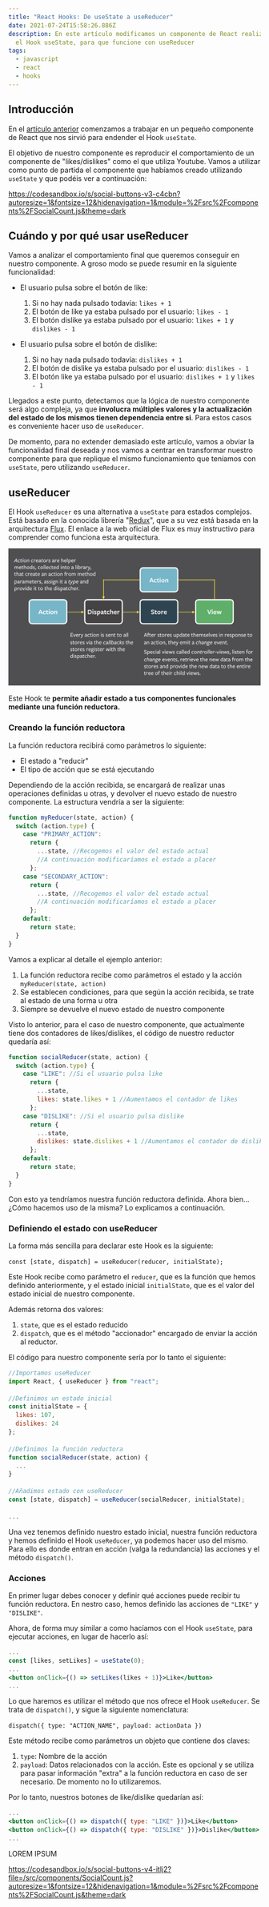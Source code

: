 ```yaml
---
title: "React Hooks: De useState a useReducer"
date: 2021-07-24T15:58:26.886Z
description: En este artículo modificamos un componente de React realizado con
  el Hook useState, para que funcione con useReducer
tags:
  - javascript
  - react
  - hooks
---
```

## Introducción

En el [artículo anterior](https://samutorres.com/blog/react-hooks-usestate) comenzamos a trabajar en un pequeño componente de React que nos sirvió para endender el Hook `useState`.

El objetivo de nuestro componente es reproducir el comportamiento de un componente de "likes/dislikes" como el que utiliza Youtube. Vamos a utilizar como punto de partida el componente que habíamos creado utilizando `useState` y que podéis ver a continuación:

https://codesandbox.io/s/social-buttons-v3-c4cbn?autoresize=1&fontsize=12&hidenavigation=1&module=%2Fsrc%2Fcomponents%2FSocialCount.js&theme=dark

## Cuándo y por qué usar useReducer

Vamos a analizar el comportamiento final que queremos conseguir en nuestro componente. A groso modo se puede resumir en la siguiente funcionalidad:

* El usuario pulsa sobre el botón de like:

  1. Si no hay nada pulsado todavía: `likes + 1`
  2. El botón de like ya estaba pulsado por el usuario: `likes - 1`
  3. El botón dislike ya estaba pulsado por el usuario: `likes + 1` y `dislikes - 1`
* El usuario pulsa sobre el botón de dislike:

  1. Si no hay nada pulsado todavía: `dislikes + 1`
  2. El botón de dislike ya estaba pulsado por el usuario: `dislikes - 1`
  3. El botón like ya estaba pulsado por el usuario: `dislikes + 1` y `likes - 1`

Llegados a este punto, detectamos que la lógica de nuestro componente será algo compleja, ya que **involucra múltiples valores y la actualización del estado de los mismos tienen dependencia entre si**. Para estos casos es conveniente hacer uso de `useReducer`. 

De momento, para no extender demasiado este artículo, vamos a obviar la funcionalidad final deseada y nos vamos a centrar en transformar nuestro componente para que replique el mismo funcionamiento que teníamos con `useState`, pero utilizando `useReducer`.

## useReducer

El Hook `useReducer` es una alternativa a `useState` para estados complejos. Está basado en la conocida librería "[Redux](https://redux.js.org/)", que a su vez está basada en la arquitectura [Flux](https://facebook.github.io/flux/docs/in-depth-overview/). El enlace a la web oficial de Flux es muy instructivo para comprender como funciona esta arquitectura.

![arquitectura-flux](flux-simple-f8-diagram-explained-1300w.png "arquitectura-flux")

Este Hook te **permite añadir estado a tus componentes funcionales mediante una función reductora.**  

### Creando la función reductora

La función reductora recibirá como parámetros lo siguiente:

* El estado a "reducir" 
* El tipo de acción que se está ejecutando

Dependiendo de la acción recibida, se encargará de realizar unas operaciones definidas u otras, y devolver el nuevo estado de nuestro componente. La estructura vendría a ser la siguiente:

```javascript
function myReducer(state, action) {
  switch (action.type) {
    case "PRIMARY_ACTION":
      return {
        ...state, //Recogemos el valor del estado actual
        //A continuación modificaríamos el estado a placer
      };
    case "SECONDARY_ACTION":
      return {
        ...state, //Recogemos el valor del estado actual
        //A continuación modificaríamos el estado a placer
      };
    default:
      return state;
  }
}
```

Vamos a explicar al detalle el ejemplo anterior:
1. La función reductora recibe como parámetros el estado y la acción `myReducer(state, action)`
2. Se establecen condiciones, para que según la acción recibida, se trate al estado de una forma u otra
3. Siempre se devuelve el nuevo estado de nuestro componente

Visto lo anterior, para el caso de nuestro componente, que actualmente tiene dos contadores de likes/dislikes, el código de nuestro reductor quedaría así:

```javascript
function socialReducer(state, action) {
  switch (action.type) {
    case "LIKE": //Si el usuario pulsa like
      return {
        ...state,
        likes: state.likes + 1 //Aumentamos el contador de likes
      };
    case "DISLIKE": //Si el usuario pulsa dislike
      return {
        ...state,
        dislikes: state.dislikes + 1 //Aumentamos el contador de dislikes
      };
    default:
      return state;
  }
}
```

Con esto ya tendríamos nuestra función reductora definida. Ahora bien... ¿Cómo hacemos uso de la misma? Lo explicamos a continuación.

### Definiendo el estado con useReducer

La forma más sencilla para declarar este Hook es la siguiente:

`const [state, dispatch] = useReducer(reducer, initialState);
`

Este Hook recibe como parámetro el `reducer`, que es la función que hemos definido anteriormente, y el estado inicial `initialState`, que es el valor del estado inicial de nuestro componente.

Además retorna dos valores:
1. `state`, que es el estado reducido
2. `dispatch`, que es el método "accionador" encargado de enviar la acción al reductor.

El código para nuestro componente sería por lo tanto el siguiente:

```javascript
//Importamos useReducer
import React, { useReducer } from "react"; 

//Definimos un estado inicial
const initialState = { 
  likes: 107,
  dislikes: 24
};

//Definimos la función reductora
function socialReducer(state, action) { 
  ...
}

//Añadimos estado con useReducer
const [state, dispatch] = useReducer(socialReducer, initialState);

...


```


Una vez tenemos definido nuestro estado inicial, nuestra función reductora y hemos definido el Hook `useReducer`, ya podemos hacer uso del mismo. Para ello es donde entran en acción (valga la redundancia) las acciones y el método `dispatch()`.

### Acciones

En primer lugar debes conocer y definir qué acciones puede recibir tu función reductora. En nestro caso, hemos definido las acciones de `"LIKE"` y `"DISLIKE"`.

Ahora, de forma muy similar a como hacíamos con el Hook `useState`, para ejecutar acciones, en lugar de hacerlo así:

```jsx
...
const [likes, setLikes] = useState(0);
...
<button onClick={() => setLikes(likes + 1)}>Like</button>
...

```

Lo que haremos es utilizar el método que nos ofrece el Hook `useReducer`. Se trata de `dispatch()`, y sigue la siguiente nomenclatura:

`dispatch({ type: "ACTION_NAME", payload: actionData })`

Este método recibe como parámetros un objeto que contiene dos claves:
1. `type`: Nombre de la acción
2. `payload`: Datos relacionados con la acción. Este es opcional y se utiliza para pasar información "extra" a la función reductora en caso de ser necesario. De momento no lo utilizaremos.

Por lo tanto, nuestros botones de like/dislike quedarían así:

```jsx
...
<button onClick={() => dispatch({ type: "LIKE" })}>Like</button>
<button onClick={() => dispatch({ type: "DISLIKE" })}>Dislike</button>
...

```

LOREM IPSUM

https://codesandbox.io/s/social-buttons-v4-itlj2?file=/src/components/SocialCount.js?autoresize=1&fontsize=12&hidenavigation=1&module=%2Fsrc%2Fcomponents%2FSocialCount.js&theme=dark
